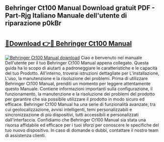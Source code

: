 ## Behringer Ct100 Manual Download gratuit PDF - Part-Rjg Italiano Manuale dell'utente di riparazione p0kBr

# <h2><a href="http://dfafz8.blite.top/?on=Behringer+Ct100+Manual">🔗Download 👉🔴 Behringer Ct100 Manual</a></h2>

[![Behringer Ct100 Manual download](https://i.imgur.com/lujVjoI.png)](http://dfafz8.blite.top/?on=Behringer+Ct100+Manual)
Ciao e benvenuto nel manuale Dell'utente per il tuo Behringer Ct100 Manual appena collegato. Questa guida ha lo scopo di aiutarti a padroneggiare le caratteristiche e le capacità del tuo Prodotto. All'interno, troverai istruzioni dettagliate per L'installazione, L'uso, la manutenzione e la risoluzione dei problemi. Prima di utilizzare Behringer Ct100 Manual, prenditi un momento per leggere attentamente questo Manuale. Contiene informazioni importanti sulla configurazione, il funzionamento, la manutenzione e la risoluzione dei problemi del prodotto per garantire che sia possibile utilizzare il prodotto in modo sicuro ed efficace. Behringer Ct100 Manual ha una serie di funzionalità avanzate, tra cui geolocalizzazione, avvisi intelligenti, temi personalizzabili e sincronizzazione di più dispositivi, tutti accessibili e personalizzati dall'interfaccia. Confidiamo che Behringer Ct100 Manual sia stata una risorsa affidabile ed efficace per i tuoi sforzi per conoscere le specifiche del tuo nuovo dispositivo. In caso di domande o dubbi, contattare il nostro team di assistenza clienti.
